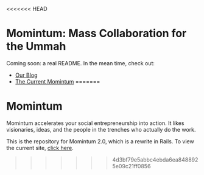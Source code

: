 <<<<<<< HEAD
# Momintum: Mass Collaboration for the Ummah

Coming soon: a real README. In the mean time, check out:

- [Our Blog](http://momintum.com)
- [The Current Momintum](http://worx.momintum.com)
=======
# Momintum

Momintum accelerates your social entrepreneurship into action. It likes visionaries, ideas, and the people in the trenches who actually do the work.

This is the repository for Momintum 2.0, which is a rewrite in Rails. To view the current site, [click here](http://worx.momintum.com).
>>>>>>> 4d3bf79e5abbc4ebda6ea8488925e09c21ff0856
